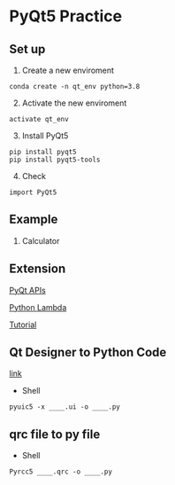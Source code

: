 # PyQt5 Practice

## Set up
1. Create a new enviroment
```
conda create -n qt_env python=3.8
```
2. Activate the new enviroment
```
activate qt_env
```
3. Install PyQt5
```
pip install pyqt5
pip install pyqt5-tools
```
4. Check
```
import PyQt5
```
## Example
1. Calculator

## Extension
[PyQt APIs](https://doc.qt.io/qtforpython/api.html)

[Python Lambda](https://www.w3schools.com/python/python_lambda.asp)

[Tutorial](https://www.tutorialspoint.com/pyqt/index.htm)

## Qt Designer to Python Code
[link](https://realpython.com/qt-designer-python/)

* Shell
```
pyuic5 -x ____.ui -o ____.py 
```

## qrc file to py file
* Shell
```
Pyrcc5 ____.qrc -o ____.py
```
